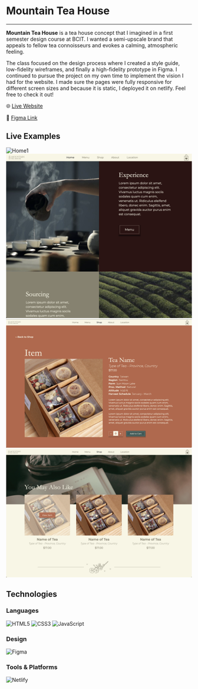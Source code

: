 # Mountain Tea House
---

**Mountain Tea House** is a tea house concept that I imagined in a first semester design course at BCIT. I wanted a semi-upscale brand that appeals to fellow tea connoisseurs and evokes a calming, atmospheric feeling.

The class focused on the design process where I created a style guide, low-fidelity wireframes, and finally a high-fidelity prototype in Figma. I continued to pursue the project on my own time to implement the vision I had for the website. I made sure the pages were fully responsive for different screen sizes and because it is static, I deployed it on netlify. Feel free to check it out!

🌐 [Live Website](https://wizardly-poincare-a73468.netlify.app)

🎨 [Figma Link](https://www.figma.com/file/X3C7n2q5ZYSIdLgaACGV3H/Mountain-Tea-House?node-id=0%3A1)


## Live Examples

![Home1](/assets/Home-SS1.png)
![Home2](/assets/Home-SS2.png)
![Product1](/assets/Product-SS1.png)
![Product2](/assets/Product-SS2.png)

## Technologies

### Languages
![HTML5](https://img.shields.io/badge/html5-%23E34F26.svg?style=for-the-badge&logo=html5&logoColor=white)
![CSS3](https://img.shields.io/badge/css3-%231572B6.svg?style=for-the-badge&logo=css3&logoColor=white)
![JavaScript](https://img.shields.io/badge/javascript-%23323330.svg?style=for-the-badge&logo=javascript&logoColor=%23F7DF1E)

### Design
![Figma](https://img.shields.io/badge/figma-%23F24E1E.svg?style=for-the-badge&logo=figma&logoColor=white)

### Tools & Platforms
![Netlify](https://img.shields.io/badge/netlify-%23000000.svg?style=for-the-badge&logo=netlify&logoColor=#00C7B7)

